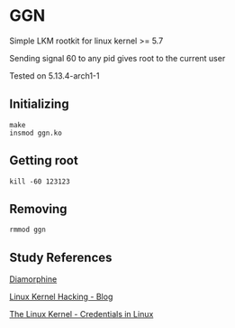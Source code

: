 # GGN

Simple LKM rootkit for linux kernel >= 5.7

Sending signal 60 to any pid gives root to the current user

Tested on 5.13.4-arch1-1

## Initializing
```
make
insmod ggn.ko
```

## Getting root
```
kill -60 123123
```

## Removing
```
rmmod ggn
```


## Study References

[Diamorphine](https://github.com/m0nad/Diamorphine)

[Linux Kernel Hacking - Blog](https://xcellerator.github.io/posts/linux_rootkits_03/)

[The Linux Kernel - Credentials in Linux](https://www.kernel.org/doc/html/latest/security/credentials.html?highlight=prepare_creds)

